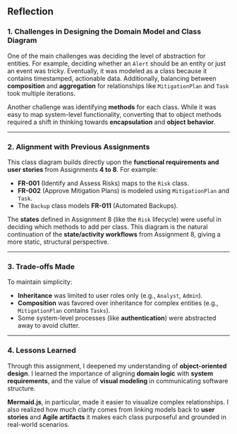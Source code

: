 ## Reflection

### 1. Challenges in Designing the Domain Model and Class Diagram

One of the main challenges was deciding the level of abstraction for entities. For example, deciding whether an `Alert` should be an entity or just an event was tricky. Eventually, it was modeled as a class because it contains timestamped, actionable data. Additionally, balancing between **composition** and **aggregation** for relationships like `MitigationPlan` and `Task` took multiple iterations.

Another challenge was identifying **methods** for each class. While it was easy to map system-level functionality, converting that to object methods required a shift in thinking towards **encapsulation** and **object behavior**.

---

### 2. Alignment with Previous Assignments

This class diagram builds directly upon the **functional requirements and user stories** from Assignments **4 to 8**. For example:

- **FR-001** (Identify and Assess Risks) maps to the `Risk` class.
- **FR-002** (Approve Mitigation Plans) is modeled using `MitigationPlan` and `Task`.
- The `Backup` class models **FR-011** (Automated Backups).

The **states** defined in Assignment 8 (like the `Risk` lifecycle) were useful in deciding which methods to add per class. This diagram is the natural continuation of the **state/activity workflows** from Assignment 8, giving a more static, structural perspective.

---

### 3. Trade-offs Made

To maintain simplicity:

- **Inheritance** was limited to user roles only (e.g., `Analyst`, `Admin`).
- **Composition** was favored over inheritance for complex entities (e.g., `MitigationPlan` contains `Tasks`).
- Some system-level processes (like **authentication**) were abstracted away to avoid clutter.

---

### 4. Lessons Learned

Through this assignment, I deepened my understanding of **object-oriented design**. I learned the importance of aligning **domain logic** with **system requirements**, and the value of **visual modeling** in communicating software structure. 

**Mermaid.js**, in particular, made it easier to visualize complex relationships. I also realized how much clarity comes from linking models back to **user stories** and **Agile artifacts** it makes each class purposeful and grounded in real-world scenarios.
